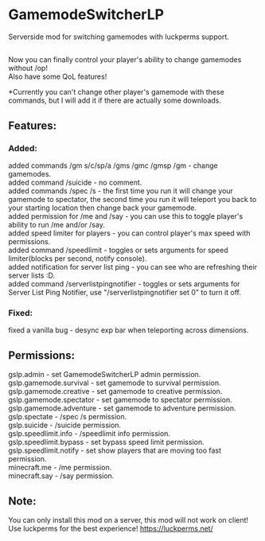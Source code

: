 # GamemodeSwitcherLP
Serverside mod for switching gamemodes with luckperms support.
##
Now you can finally control your player's ability to change gamemodes without /op! \
Also have some QoL features!

*Currently you can't change other player's gamemode with these commands, but I will add it if there are actually some downloads.
## Features:
### Added:
added commands /gm s/c/sp/a /gms /gmc /gmsp /gm - change gamemodes. \
added command /suicide - no comment. \
added commands /spec /s - the first time you run it will change your gamemode to spectator, the second time you run it will teleport you back to your starting location then change back your gamemode. \
added permission for /me and /say - you can use this to toggle player's ability to run /me and/or /say. \
added speed limiter for players - you can control player's max speed with permissions. \
added command /speedlimit - toggles or sets arguments for speed limiter(blocks per second, notify console). \
added notification for server list ping - you can see who are refreshing their server lists :D. \
added command /serverlistpingnotifier - toggles or sets arguments for Server List Ping Notifier, use "/serverlistpingnotifier set 0" to turn it off.
### Fixed:
fixed a vanilla bug - desync exp bar when teleporting across dimensions.
## Permissions:
gslp.admin - set GamemodeSwitcherLP admin permission. \
gslp.gamemode.survival - set gamemode to survival permission. \
gslp.gamemode.creative - set gamemode to creative permission. \
gslp.gamemode.spectator - set gamemode to spectator permission. \
gslp.gamemode.adventure - set gamemode to adventure permission. \
gslp.spectate - /spec /s permission. \
gslp.suicide - /suicide permission. \
gslp.speedlimit.info - /speedlimit info permission. \
gslp.speedlimit.bypass - set bypass speed limit permission. \
gslp.speedlimit.notify - set show players that are moving too fast permission. \
minecraft.me - /me permission. \
minecraft.say - /say permission.
## Note:
You can only install this mod on a server, this mod will not work on client! \
Use luckperms for the best experience! https://luckperms.net/

